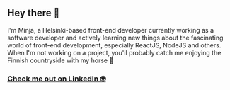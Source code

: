 ## Hey there 👋

I'm Minja, a Helsinki-based front-end developer currently working as a software developer and actively learning new things about the fascinating world of front-end development, especially ReactJS, NodeJS and others. When I'm not working on a project, you'll probably catch me enjoying the Finnish countryside with my horse 🙂

### [Check me out on LinkedIn 🤓](https://www.linkedin.com/in/minja-sillanpaa-4222b0109/)

